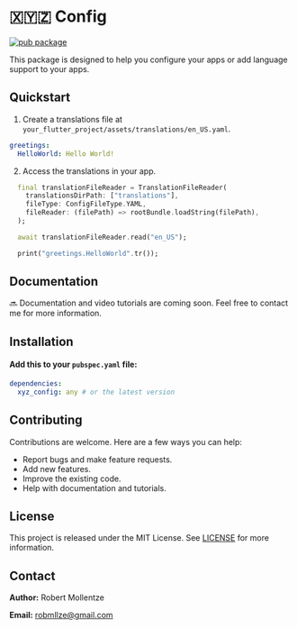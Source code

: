 # 🇽🇾🇿 Config

[![pub package](https://img.shields.io/pub/v/xyz_config.svg)](https://pub.dev/packages/xyz_config)

This package is designed to help you configure your apps or add language support to your apps.

## Quickstart

1. Create a translations file at `your_flutter_project/assets/translations/en_US.yaml`.
```yaml
greetings:
  HelloWorld: Hello World!
```

2. Access the translations in your app.
```dart
  final translationFileReader = TranslationFileReader(
    translationsDirPath: ["translations"],
    fileType: ConfigFileType.YAML,
    fileReader: (filePath) => rootBundle.loadString(filePath),
  );

  await translationFileReader.read("en_US");

  print("greetings.HelloWorld".tr());
```

## Documentation

🔜 Documentation and video tutorials are coming soon. Feel free to contact me for more information.

## Installation

#### Add this to your `pubspec.yaml` file:

```yaml
dependencies:
  xyz_config: any # or the latest version
```
## Contributing

Contributions are welcome. Here are a few ways you can help:

- Report bugs and make feature requests.
- Add new features.
- Improve the existing code.
- Help with documentation and tutorials.

## License

This project is released under the MIT License. See [LICENSE](https://raw.githubusercontent.com/robmllze/xyz_config/main/LICENSE) for more information.

## Contact

**Author:** Robert Mollentze

**Email:** robmllze@gmail.com